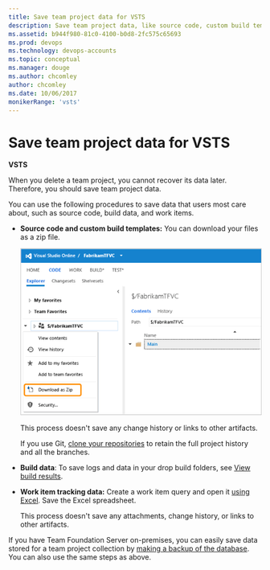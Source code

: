 ```yaml
---
title: Save team project data for VSTS
description: Save team project data, like source code, custom build templates, build data, and work items, for Visual Studio Team Services (VSTS)
ms.assetid: b944f980-81c0-4100-b0d8-2fc575c65693
ms.prod: devops
ms.technology: devops-accounts
ms.topic: conceptual
ms.manager: douge
ms.author: chcomley
author: chcomley
ms.date: 10/06/2017
monikerRange: 'vsts'
---
```

# Save team project data for VSTS

**VSTS**

When you delete a team project, you cannot recover its data later. Therefore, you should save team project data.

You can use the following procedures to save data that users most care about, such as source code, build data, and work items.

-   **Source code and custom build templates:** You can download your files as a zip file.

    ![context menu with download as zip menu item](_img/delete-team-project/ic760345.png)

    This process doesn't save any change history or links to other artifacts.

    If you use Git, [clone your repositories](../../git/gitquickstart.md) to retain the full project history and all the branches.

-   **Build data**: To save logs and data in your drop build folders, see [View build results](https://msdn.microsoft.com/library/ms181733.aspx).

-   **Work item tracking data:** Create a work item query and open it [using Excel](../../work/backlogs/office/bulk-add-modify-work-items-excel.md). Save the Excel spreadsheet.

    This process doesn't save any attachments, change history, or links to other artifacts.

If you have Team Foundation Server on-premises, you can easily save data stored for a team project collection 
by [making a backup of the database](/tfs/server/admin/backup/config-backup-sched-plan). You can also 
use the same steps as above.
